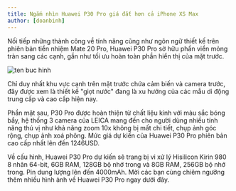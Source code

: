 ```yaml
---
title: Ngắm nhìn Huawei P30 Pro giá đắt hơn cả iPhone XS Max
author: [doanbinh]
---
```


Nối tiếp những thành công về tính năng cũng như ngôn ngữ thiết kế trên phiên bản tiền nhiệm Mate 20 Pro, Huawei P30 Pro sở hữu phần viền mỏng tràn sang các cạnh, gần như tối ưu hoàn toàn phần hiển thị của mặt trước. 

![ten buc hinh](http://cache.media.techz.vn/upload/2019/03/24/image-1553400570-Huawei-P30-Pro-all-color-2.jpg "ten buc hinh")

Chỉ duy nhất khu vực cạnh trên mặt trước chứa cảm biến và camera trước, đây được xem là thiết kế "giọt nước" đang là xu hướng của các mẫu di động trung cấp và cao cấp hiện nay.

Phần mặt sau, P30 Pro được hoàn thiện từ chất liệu kính với màu sắc bóng bẩy, hệ thống 3 camera của LEICA mang đến cho người dùng nhiều tính năng thú vị như khả năng zoom 10x không bị mất chi tiết, chụp ảnh góc rộng, chụp ảnh xoá phông. Mức giá dự kiến của Huawei P30 Pro phiên bản cao cấp nhất lên đến 1246USD.

Về cấu hình, Huawei P30 Pro dự kiến sẽ trang bị vi xử lý Hisilicon Kirin 980 8 nhân 64-bit, 6GB RAM, 128GB bộ nhớ trong và 8GB RAM, 256GB bộ nhớ trong. Pin dung lượng lên đến 4000mAh. Mời các bạn cùng chiêm ngưỡng thêm nhiều hình ảnh về Huawei P30 Pro ngay dưới đây.



